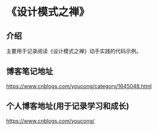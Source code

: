 # 《设计模式之禅》

## 介绍
主要用于记录阅读《设计模式之禅》动手实践的代码示例。


## 博客笔记地址
https://www.cnblogs.com/youcong/category/1645048.html


## 个人博客地址(用于记录学习和成长)
https://www.cnblogs.com/youcong/

